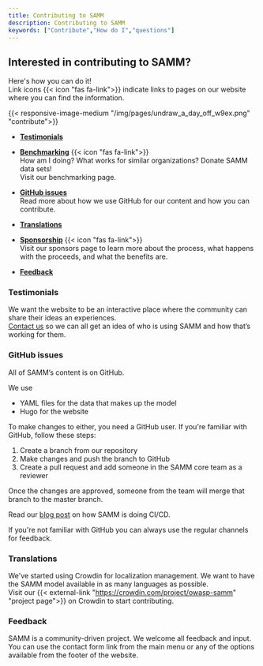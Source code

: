 ```yaml
---
title: Contributing to SAMM
description: Contributing to SAMM
keywords: ["Contribute","How do I","questions"]
---
```


## Interested in contributing to SAMM?

Here's how you can do it!  
Link icons {{< icon "fas fa-link">}} indicate links to pages on our website where you can find the information.

{{< responsive-image-medium "/img/pages/undraw_a_day_off_w9ex.png" "contribute">}}

* **<a href="#Testimonials">Testimonials</a>**  

* **[Benchmarking](/benchmarking)</a>**  {{< icon "fas fa-link">}}  
    How am I doing? What works for similar organizations? Donate SAMM data sets!  
    Visit our benchmarking page.

* **<a href="#GitHub">GitHub issues</a>**  
    Read more about how we use GitHub for our content and how you can contribute.

* **<a href="#Translations">Translations</a>**
* **[Sponsorship](/sponsors)**  {{< icon "fas fa-link">}}  
    Visit our sponsors page to learn more about the process, what happens with the proceeds, and what the benefits are.

* **<a href="#Feedback">Feedback</a>**




<a name="Testimonials"></a>

### Testimonials

We want the website to be an interactive place where the community can share their ideas an experiences.  
[Contact us](/contact) so we can all get an idea of who is using SAMM and how that’s working for them.

<a name="GitHub"></a>

### GitHub issues

All of SAMM’s content is on GitHub. 


We use 
- YAML files for the data that makes up the model
- Hugo for the website

To make changes to either, you need a GitHub user. If you're familiar with GitHub, follow these steps:

1. Create a branch from our repository
2. Make changes and push the branch to GitHub
3. Create a pull request and add someone in the SAMM core team as a reviewer

Once the changes are approved, someone from the team will merge that branch to the master branch.

Read our [blog post](/blog/2020/03/31/samm-is-doing-cicd/) on how SAMM is doing CI/CD.

If you're not familiar with GitHub you can always use the regular channels for feedback.


<a name="Translations"></a>

### Translations

We've started using Crowdin for localization management. We want to have the SAMM model available in as many languages as possible.  
Visit our {{< external-link "https://crowdin.com/project/owasp-samm" "project page">}} on Crowdin to start contributing.


<a name="Feedback"></a>

### Feedback

SAMM is a community-driven project. We welcome all feedback and input.
You can use the contact form link from the main menu or any of the options available from the footer of the website.
